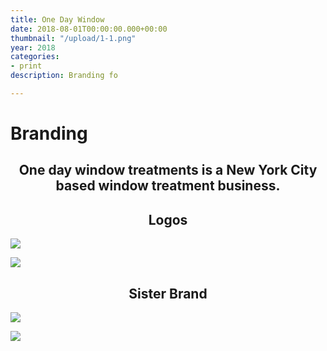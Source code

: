 ```yaml
---
title: One Day Window
date: 2018-08-01T00:00:00.000+00:00
thumbnail: "/upload/1-1.png"
year: 2018
categories:
- print
description: Branding fo

---
```

<left><h1>Branding</h1></left>

<center><h2>One day window treatments is a New York City based window treatment business.</h2></center>

<center><h2>Logos</h2></center>

![](/upload/1-1.png)

![](/upload/untitled-design-1.png)

<center><h2>Sister Brand</h2></center>

![](/upload/3-1.png)

![](/upload/4.png)
